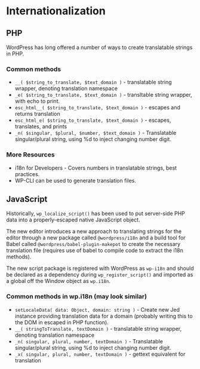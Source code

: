 # Internationalization

## PHP

WordPress has long offered a number of ways to create translatable strings in PHP.

### Common methods

- `__( $string_to_translate, $text_domain )` - translatable string wrapper, denoting translation namespace
- `_e( $string_to_translate, $text_domain )` - transltable string wrapper, with echo to print.
- `esc_html__( $string_to_translate, $text_domain )` - escapes and returns translation
- `esc_html_e( $string_to_translate, $text_domain )` - escapes, translates, and prints
- `_n( $singular, $plural, $number, $text_domain )` - Translatable singular/plural string, using %d to inject changing number digit.

### More Resources

- i18n for Developers - Covers numbers in translatable strings, best practices.
- WP-CLI can be used to generate translation files.

## JavaScript

Historically, `wp_localize_script()` has been used to put server-side PHP data into a properly-escaped native JavaScript object.

The new editor introduces a new approach to translating strings for the editor through a new package called `@wordpress/i18n` and a build tool for Babel called `@wordpress/babel-plugin-makepot` to create the necessary translation file (requires use of babel to compile code to extract the i18n methods).

The new script package is registered with WordPress as `wp-i18n` and should be declared as a dependency during `wp_register_script()` and imported as a global off the Window object as `wp.i18n`.

### Common methods in wp.i18n (may look similar)

- `setLocaleData( data: Object, domain: string )` - Create new Jed instance providing translation data for a domain (probably writing this to the DOM in escaped in PHP function).
- `__( stringToTranslate, textDomain )` - translatable string wrapper, denoting translation namespace
- `_n( singular, plural, number, textDomain )` - Translatable singular/plural string, using %d to inject changing number digit.
- `_x( singular, plural, number, textDomain )` - gettext equivalent for translation
